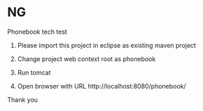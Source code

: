 # NG
Phonebook tech test

1. Please import this project in eclipse as existing maven project

2. Change project web context root as phonebook

3. Run tomcat

4. Open browser with URL http://localhost:8080/phonebook/

Thank you
